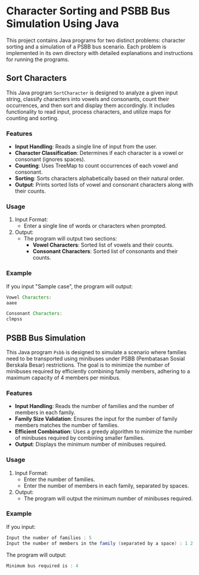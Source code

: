 # Character Sorting and PSBB Bus Simulation Using Java

This project contains Java programs for two distinct problems: character sorting and a simulation of a PSBB bus scenario. Each problem is implemented in its own directory with detailed explanations and instructions for running the programs.

## Sort Characters
This Java program `SortCharacter` is designed to analyze a given input string, classify characters into vowels and consonants, count their occurrences, and then sort and display them accordingly. It includes functionality to read input, process characters, and utilize maps for counting and sorting.
### Features
- **Input Handling**: Reads a single line of input from the user.
- **Character Classification**: Determines if each character is a vowel or consonant (ignores spaces).
- **Counting**: Uses TreeMap to count occurrences of each vowel and consonant.
- **Sorting**: Sorts characters alphabetically based on their natural order.
- **Output**: Prints sorted lists of vowel and consonant characters along with their counts.

### Usage
1. Input Format:
   - Enter a single line of words or characters when prompted.
2. Output:
   - The program will output two sections:
       - **Vowel Characters**: Sorted list of vowels and their counts.
       - **Consonant Characters**: Sorted list of consonants and their counts.

### Example
If you input "Sample case", the program will output:
```java
Vowel Characters:
aaee

Consonant Characters:
clmpss
```

## PSBB Bus Simulation
This Java program `Psbb` is designed to simulate a scenario where families need to be transported using minibuses under PSBB (Pembatasan Sosial Berskala Besar) restrictions. The goal is to minimize the number of minibuses required by efficiently combining family members, adhering to a maximum capacity of 4 members per minibus.
### Features
- **Input Handling**: Reads the number of families and the number of members in each family.
- **Family Size Validation**: Ensures the input for the number of family members matches the number of families.
- **Efficient Combination**: Uses a greedy algorithm to minimize the number of minibuses required by combining smaller families.
- **Output**: Displays the minimum number of minibuses required.

### Usage
1. Input Format:
   - Enter the number of families.
   - Enter the number of members in each family, separated by spaces.
2. Output:
   - The program will output the minimum number of minibuses required.

### Example
If you input:
```java
Input the number of families : 5
Input the number of members in the family (separated by a space) : 1 2 4 3 3
```
The program will output:
```java
Minimum bus required is : 4
```
